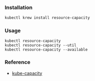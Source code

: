 ### Installation
```bash
kubectl krew install resource-capacity
```

### Usage
```
kubectl resource-capacity
kubectl resource-capacity --util
kubectl resource-capacity --available
```

### Reference
* [kube-capacity](https://github.com/robscott/kube-capacity)
